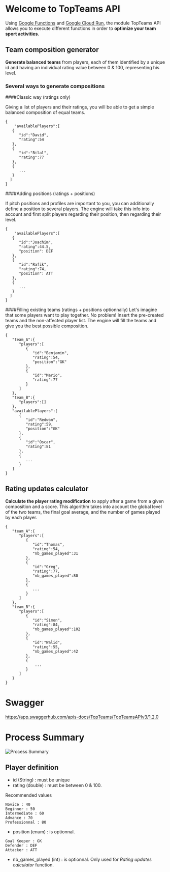 
# Welcome to TopTeams API
Using [Google Functions](https://cloud.google.com/functions) and [Google Cloud Run](https://cloud.google.com/run), the module TopTeams API allows you to execute different functions in order to **optimize your team sport activities**.

## Team composition generator
**Generate balanced teams** from players, each of them identified by a unique id and having an individual rating value between 0 & 100, representing his level. 

### Several ways to generate compositions

####Classic way (ratings only)

Giving a list of players and their ratings, you will be able to get a simple balanced composition 
of equal teams.
```
{
    "availablePlayers":[
   {
      "id":"David",
      "rating":54
   },
   {
      "id":"Bilal",
      "rating":77
   },
   {
      ...
   }
  ]
}
```
####Adding positions (ratings + positions)

If pitch positions and profiles are important to you, you can additionally define a position to several players. 
The engine will take this info into account and first split players regarding their position, then regarding their level.

```
{
    "availablePlayers":[
   {
      "id":"Joachim",
      "rating":44.5,
      "position": DEF
   },
   {
      "id":"Rafik",
      "rating":74,
      "position": ATT
   },
   {
      ...
   }
  ]
}
```
####Filling existing teams (ratings + positions optionnally)
Let's imagine that some players want to play together. No problem! Insert the pre-created teams and 
the non-affected player list. The engine will fill the teams and give you the best possible composition.
```
{
   "team_A":{
      "players":[
         {
            "id":"Benjamin",
            "rating":54,
            "position":"GK"
         },
         {
            "id":"Mario",
            "rating":77
         }
      ]
   },
   "team_B":{
      "players":[]
   },
   "availablePlayers":[
      {
         "id":"Redwan",
         "rating":59,
         "position":"GK"
      },
      {
         "id":"Oscar",
         "rating":81
      },
      {
         ...
      }
   ]
}
```

## Rating updates calculator
**Calculate the player rating modification** to apply after a game from a given composition and a score.
This algorithm takes into account the global level of the two teams, the final goal average, and the number of games played by each player.

```
{
   "team_A":{
      "players":[
         {
            "id":"Thomas",
            "rating":54,
            "nb_games_played":31
         },
         {
            "id":"Greg",
            "rating":77,
            "nb_games_played":80
         },
         {
            ...
         }
      ]
   },
   "team_B":{
      "players":[
         {
            "id":"Simon",
            "rating":84,
            "nb_games_played":102
         },
         {
            "id":"Walid",
            "rating":55,
            "nb_games_played":42
         },
         {
             ...
         }
      ]
   }
}
```
# Swagger
https://app.swaggerhub.com/apis-docs/TopTeams/TopTeamsAPIv3/1.2.0

# Process Summary
![Process Summary](https://i.ibb.co/mhHFccT/process-summary.png)
## Player definition 
- id (String) : must be unique
- rating (double) : must be between 0 & 100. 

Recommended values
```
Novice : 40
Beginner : 50
Intermediate : 60
Advance : 70
Professionnal : 80
```
- position (enum) : is optionnal.
```
Goal Keeper : GK
Defender : DEF
Attacker : ATT
```
- nb_games_played (int) : is optionnal. Only used for *Rating updates calculator* function.

